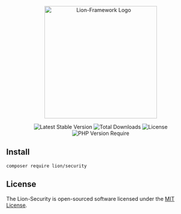 <p align="center">
  <a href="https://lion-client.vercel.app/" target="_blank">
    <img
         src="https://user-images.githubusercontent.com/56183278/230516080-096130be-e474-4f3a-a78a-44d3973ff715.png"
         width="300"
         alt="Lion-Framework Logo"
    >
  </a>
</p>

<p align="center">
  <img src="http://poser.pugx.org/lion/security/v" alt="Latest Stable Version">
  <img src="http://poser.pugx.org/lion/security/downloads" alt="Total Downloads">
  <img src="http://poser.pugx.org/lion/security/license" alt="License">
  <img src="http://poser.pugx.org/lion/security/require/php" alt="PHP Version Require">
</p>

## Install

```shell
composer require lion/security
```

## License

The Lion-Security is open-sourced software licensed under the [MIT License](https://github.com/Sleon4/Lion-Security/blob/main/LICENSE).
